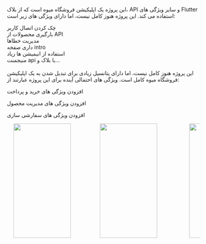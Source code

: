 این پروژه یک اپلیکیشن فروشگاه میوه است که از بلاک، API و سایر ویژگی های Flutter استفاده می کند. این پروژه هنوز کامل نیست، اما دارای ویژگی های زیر است:

چک کردن اتصال کاربر
<br>
بارگیری محصولات از API
<br>
مدیریت خطاها
<br>
داری صفحه intro
<br>
استفاده از انیمیشن ها زیاد
<br>
منیجمنت api با بلاک
و...
<br>
<br>
این پروژه هنوز کامل نیست، اما دارای پتانسیل زیادی برای تبدیل شدن به یک اپلیکیشن فروشگاه میوه کامل است. ویژگی های احتمالی آینده برای این پروژه عبارتند از:

افزودن ویژگی های خرید و پرداخت

افزودن ویژگی های مدیریت محصول

افزودن ویژگی های سفارشی سازی

<pre>
  <image src="Screenshot_۲۰۲۴-۰۱-۰۷-۰۴-۳۰-۵۸-۴۳۰_com.example.shop_project.jpg" width="150" height="300">         <image src="Screenshot_۲۰۲۴-۰۱-۰۷-۰۴-۳۱-۱۶-۸۴۶_com.example.shop_project.jpg" width="150" height="300">          <image src="Screenshot_۲۰۲۴-۰۱-۰۷-۰۴-۳۱-۳۸-۷۷۱_com.example.shop_project.jpg" width="150" height="300">          <image src="Screenshot_۲۰۲۴-۰۱-۰۷-۰۴-۳۱-۵۱-۶۰۷_com.example.shop_project.jpg" width="150" height="300">
</pre>



